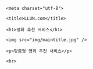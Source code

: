 <!DOCTYPE html>

<html>

  <head>

    <meta charset="utf-8">

    <title>LLUN.com</title>

  </head>

  <body>

    <h1>영화 추천 서비스</h1>

    <img src="img/maintitle.jpg" />

    <p>맞춤형 영화 추천 서비스</p>

    <hr>

  </body>

</html>
